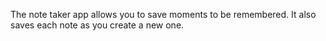 The note taker app allows you to save moments to be remembered. It also saves each note as you create a new one.
